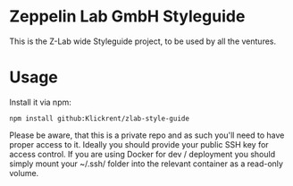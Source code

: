 # Zeppelin Lab GmbH Styleguide
This is the Z-Lab wide Styleguide project, to be used by all the ventures.

# Usage

Install it via npm:
```
npm install github:Klickrent/zlab-style-guide
```

Please be aware, that this is a private repo and as such you'll need to have proper access to it. Ideally you 
should provide your public SSH key for access control.
If you are using Docker for dev / deployment you should simply mount your ~/.ssh/ folder into the relevant 
container as a read-only volume.
